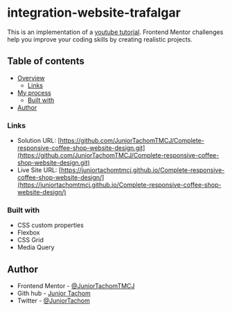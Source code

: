 # integration-website-trafalgar

This is an implementation of a [youtube tutorial](https://www.youtube.com/watch?v=TVFu4-Kd4oM). Frontend Mentor challenges help you improve your coding skills by creating realistic projects.

## Table of contents

- [Overview](#overview)
  - [Links](#links)
- [My process](#my-process)
  - [Built with](#built-with)
- [Author](#author)

### Links

- Solution URL: [https://github.com/JuniorTachomTMCJ/Complete-responsive-coffee-shop-website-design.git](https://github.com/JuniorTachomTMCJ/Complete-responsive-coffee-shop-website-design.git)
- Live Site URL: [https://juniortachomtmcj.github.io/Complete-responsive-coffee-shop-website-design/](https://juniortachomtmcj.github.io/Complete-responsive-coffee-shop-website-design/)

### Built with

- CSS custom properties
- Flexbox
- CSS Grid
- Media Query

## Author

- Frontend Mentor - [@JuniorTachomTMCJ](https://www.frontendmentor.io/profile/JuniorTachomTMCJ)
- Gith hub - [Junior Tachom](https://github.com/JuniorTachomTMCJ)
- Twitter - [@JuniorTachom](https://twitter.com/JuniorTachom)
